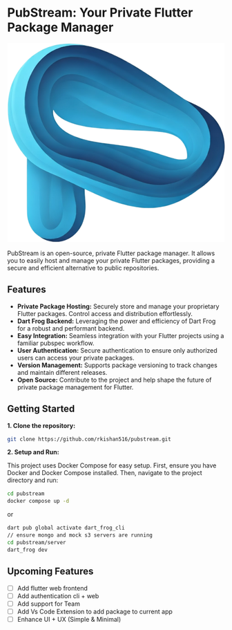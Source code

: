 # PubStream: Your Private Flutter Package Manager

[![PubStream Logo](server/assets/logo.png)](https://github.com/rkishan516/pubstream)

PubStream is an open-source, private Flutter package manager.  It allows you to easily host and manage your private Flutter packages, providing a secure and efficient alternative to public repositories.

## Features

* **Private Package Hosting:** Securely store and manage your proprietary Flutter packages.  Control access and distribution effortlessly.
* **Dart Frog Backend:** Leveraging the power and efficiency of Dart Frog for a robust and performant backend.
* **Easy Integration:** Seamless integration with your Flutter projects using a familiar pubspec workflow.
* **User Authentication:**  Secure authentication to ensure only authorized users can access your private packages.
* **Version Management:** Supports package versioning to track changes and maintain different releases.
* **Open Source:** Contribute to the project and help shape the future of private package management for Flutter.


## Getting Started

**1. Clone the repository:**

```bash
git clone https://github.com/rkishan516/pubstream.git
```

**2. Setup and Run:**

This project uses Docker Compose for easy setup.  First, ensure you have Docker and Docker Compose installed. Then, navigate to the project directory and run:

```bash
cd pubstream
docker compose up -d
```

or

```bash
dart pub global activate dart_frog_cli
// ensure mongo and mock s3 servers are running
cd pubstream/server
dart_frog dev
```

## Upcoming Features

- [ ] Add flutter web frontend
- [ ] Add authentication cli + web
- [ ] Add support for Team
- [ ] Add Vs Code Extension to add package to current app
- [ ] Enhance UI + UX (Simple & Minimal)
